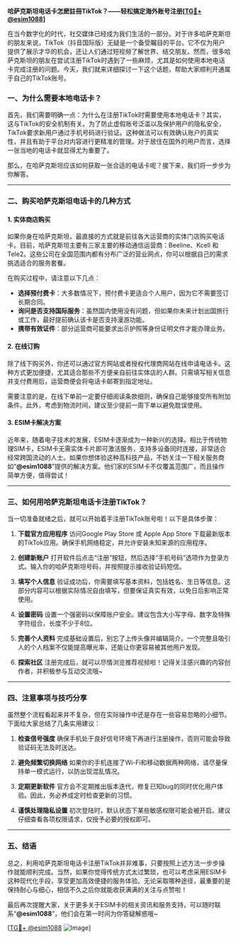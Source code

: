 **哈萨克斯坦电话卡怎麽註冊TikTok？——轻松搞定海外账号注册[[TG💪+ @esim1088](https://t.me/s/esim1088)]**

在当今数字化的时代，社交媒体已经成为我们生活的一部分。对于许多哈萨克斯坦的朋友来说，TikTok（抖音国际版）无疑是一个备受瞩目的平台。它不仅为用户提供了展示才华的机会，还让人们通过短视频了解世界、结交朋友。然而，很多哈萨克斯坦的朋友在尝试注册TikTok时遇到了一些麻烦，尤其是如何使用本地电话卡完成注册的问题。今天，我们就来详细探讨一下这个话题，帮助大家顺利开通属于自己的TikTok账号。

### 一、为什么需要本地电话卡？

首先，我们需要明确一点：为什么在注册TikTok时需要使用本地电话卡？其实，这与TikTok的安全机制有关。为了防止虚假账号泛滥以及保护用户的隐私安全，TikTok要求新用户通过手机号码进行验证。这种做法可以有效确认账户的真实性，并且有助于平台对内容进行更精准的管理。对于居住在国外的用户而言，选择一张当地的电话卡就显得尤为重要了。

那么，在哈萨克斯坦应该如何获取一张合适的电话卡呢？接下来，我们将一步步为你解答。

---

### 二、购买哈萨克斯坦电话卡的几种方式

#### 1. 实体商店购买
如果你身在哈萨克斯坦，最直接的方式就是前往各大运营商的实体门店购买电话卡。目前，哈萨克斯坦主要有三家主要的移动通信运营商：Beeline、Kcell 和 Tele2。这些公司在全国范围内都有分布广泛的营业网点，你可以根据自己的需求挑选适合的服务套餐。

在购买过程中，请注意以下几点：
- **选择预付费卡**：大多数情况下，预付费卡更适合个人用户，因为它不需要签订长期合同。
- **询问是否支持国际服务**：虽然国内使用没有问题，但如果你未来计划出国旅行或工作，最好提前确认该卡是否支持漫游功能。
- **携带有效证件**：部分运营商可能要求出示护照等身份证明文件才能办理业务。

#### 2. 在线订购
除了线下购买外，你还可以通过官方网站或者授权代理商网站在线申请电话卡。这种方式更加便捷，尤其适合那些不方便亲自前往实体店的人群。只需填写相关信息并支付费用后，运营商便会将电话卡邮寄到指定地址。

需要注意的是，在线下单前一定要仔细阅读条款细则，确保自己能够接受所有附加条件。此外，考虑到物流时间，建议至少提前一周下单以避免耽误使用。

#### 3. ESIM卡解决方案
近年来，随着电子技术的发展，ESIM卡逐渐成为一种新兴的选择。相比于传统物理SIM卡，ESIM卡无需实体卡片即可激活服务，支持多设备同时连接，非常适合经常跨国流动的人士。如果你想体验这种高科技产品，不妨关注一下相关服务商如“**@esim1088**”提供的解决方案。他们家的ESIM卡不仅覆盖范围广，而且操作简单方便，值得尝试！

---

### 三、如何用哈萨克斯坦电话卡注册TikTok？

当一切准备就绪之后，就可以开始着手注册TikTok账号啦！以下是具体步骤：

1. **下载官方应用程序**
   访问Google Play Store 或 Apple App Store 下载最新版本的TikTok应用。确保手机网络稳定，并允许安装未知来源的应用程序。

2. **创建新账户**
   打开软件后点击“注册”按钮，然后选择“手机号码”选项作为登录方式。输入你的哈萨克斯坦号码，并按照提示接收验证码短信。

3. **填写个人信息**
   验证成功后，你需要填写基本资料，包括姓名、生日等信息。这部分内容可以根据实际情况自由填写，但要保证真实有效，以免日后影响正常使用。

4. **设置密码**
   设置一个强密码以保障账户安全。建议包含大小写字母、数字及特殊字符组合，长度不少于8位。

5. **完善个人资料**
   完成基础设置后，别忘了上传头像并编辑简介。一个完整且吸引人的个人档案不仅能提高曝光率，还能让你更容易被其他用户发现。

6. **探索社区**
   注册完成后，就可以尽情浏览推荐视频啦！记得关注感兴趣的内容创作者，并积极参与互动交流哦~

---

### 四、注意事项与技巧分享

虽然整个流程看起来并不复杂，但在实际操作中还是存在一些容易忽略的小细节。下面给大家总结了几条实用建议：

1. **检查信号强度**
   确保手机处于良好信号环境下再进行注册操作，否则可能会导致验证码无法及时送达。

2. **避免频繁切换网络**
   如果你的手机连接了Wi-Fi和移动数据两种网络，请尽量保持单一模式运行，以防出现混乱情况。

3. **定期更新软件**
   官方会不定期推出版本迭代，修复已知bug的同时优化用户体验。因此，务必养成定时检查更新的习惯。

4. **谨慎处理隐私设置**
   初次登陆时，默认状态下某些敏感权限可能会被开启。建议仔细查看各项权限请求，仅授予必要的授权即可。

---

### 五、结语

总之，利用哈萨克斯坦电话卡注册TikTok并非难事，只要按照上述方法一步步操作就能顺利完成。当然，如果你觉得传统方式太过繁琐，也可以考虑采用ESIM卡这种现代化手段，享受更加高效便捷的服务体验。无论采取哪种途径，最重要的是保持耐心与细心，相信不久之后你就能收获满满的关注与点赞啦！

最后再次提醒大家，关于更多关于ESIM卡的相关资讯和服务支持，可以随时联系“**@esim1088**”，他们会在第一时间为你答疑解惑哦~ 

[[TG💪+ @esim1088](https://t.me/s/esim1088) ![Image](https://i.postimg.cc/4NQfJmqS/Snipaste-2025-05-13-00-14-12.png)]